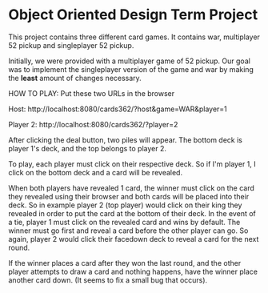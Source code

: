 # Object Oriented Design Term Project

This project contains three different card games. It contains war, multiplayer 52 pickup and singleplayer 52 pickup. 

Initially, we were provided with a multiplayer game of 52 pickup. Our goal was to implement the singleplayer version of the game and war by making the **least** amount of changes necessary. 


HOW TO PLAY:
Put these two URLs in the browser
  
Host:
http://localhost:8080/cards362/?host&game=WAR&player=1
 
Player 2:
http://localhost:8080/cards362/?player=2
  
After clicking the deal button, two piles will appear. The bottom deck is player 1's deck, and the top belongs to player 2.
  
To play, each player must click on their respective deck. So if I'm player 1, I click on the
 bottom deck and a card will be revealed. 
 
When both players have revealed 1 card, the winner must click on the card they revealed using their browser and both cards will be placed into their deck. So in example player 2 (top player) would click on their king they revealed in order to put the card at the bottom of their deck. In the event of a tie, player 1 must click on the revealed card and wins by default. The winner must go first and reveal a card before the other player can go. So again, player 2 would click their facedown deck to reveal a card for the next round.

If the winner places a card after they won the last round, and the other player attempts to draw a card and nothing happens, have the winner place another card down. (It seems to fix a small bug that occurs).
 

